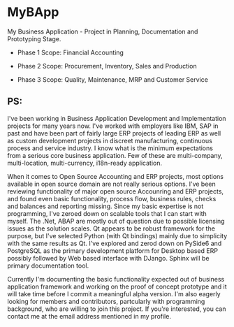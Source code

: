 # MyBApp

My Business Application - Project in Planning, Documentation and Prototyping Stage.

- Phase 1 Scope: Financial Accounting

- Phase 2 Scope: Procurement, Inventory, Sales and Production

- Phase 3 Scope: Quality, Maintenance, MRP and Customer Service


## PS:

I've been working in Business Application Development and Implementation projects for many years now. I've worked with employers like IBM, SAP in past and have been part of fairly large ERP projects of leading ERP as well as custom development projects in discreet manufacturing, continuous process and service industry. I know what is the minimum expectations from a serious core business application. Few of these are multi-company, multi-location, multi-currency, i18n-ready application. 

When it comes to Open Source Accounting and ERP projects, most options available in open source domain are not really serious options. I've been reviewing functionality of major open source Accounring and ERP projects, and found even basic functionality, process flow, business rules, checks and balances and reporting missing. Since my basic expertise is not programming, I've zeroed down on scalable tools that I can start with myself. The .Net, ABAP are mostly out of question due to possible licensing issues as the solution scales. Qt appears to be robust framework for the purpose, but I've selected Python (with Qt bindings) mainly due to simplicity with the same results as Qt. I've explored and zerod down on PySide6 and PostgreSQL as the primary development platform for Desktop based ERP possibly followed by Web based interface with DJango. Sphinx will be primary documentation tool.

Currently I'm documenting the basic functionality expected out of business application framework and working on  the proof of concept prototype and it will take time before I commit a meaningful alpha version. I'm also eagerly looking for members and contributors, partcularly with programming background, who are willing to join this project. If you're interested, you can contact me at the email address mentioned in my profile.
